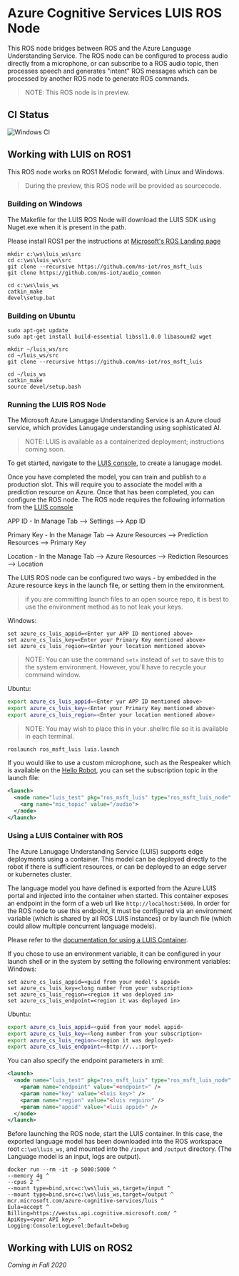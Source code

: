# Azure Cognitive Services LUIS ROS Node
This ROS node bridges between ROS and the Azure Language Understanding Service. The ROS node can be configured to process audio directly from a microphone, or can subscribe to a ROS audio topic, then processes speech and generates "intent" ROS messages which can be processed by another ROS node to generate ROS commands.

> NOTE: This ROS node is in preview.

## CI Status
![Windows CI](https://github.com/ms-iot/ros_msft_luis/workflows/CI/badge.svg)

## Working with LUIS on ROS1
This ROS node works on ROS1 Melodic forward, with Linux and Windows.

>During the preview, this ROS node will be provided as sourcecode. 

### Building on Windows
The Makefile for the LUIS ROS Node will download the LUIS SDK using Nuget.exe when it is present in the path.

Please install ROS1 per the instructions at [Microsoft's ROS Landing page](http://aka.ms/ros)

``` batch
mkdir c:\ws\luis_ws\src
cd c:\ws\luis_ws\src
git clone --recursive https://github.com/ms-iot/ros_msft_luis
git clone https://github.com/ms-iot/audio_common

cd c:\ws\luis_ws
catkin_make
devel\setup.bat
```

### Building on Ubuntu


``` batch
sudo apt-get update
sudo apt-get install build-essential libssl1.0.0 libasound2 wget

mkdir ~/luis_ws/src
cd ~/luis_ws/src
git clone --recursive https://github.com/ms-iot/ros_msft_luis

cd ~/luis_ws
catkin_make
source devel/setup.bash
```
### Running the LUIS ROS Node
The Microsoft Azure Lanugage Understanding Service is an Azure cloud service, which provides Lanugage understanding using sophisticated AI. 

> NOTE: LUIS is available as a containerized deployment; instructions coming soon.

To get started, navigate to the [LUIS console](https://www.luis.ai/), to create a lanugage model.

Once you have completed the model, you can train and publish to a production slot. This will require you to associate the model with a prediction resource on Azure. Once that has been completed, you can configure the ROS node. The ROS node requires the following information from the [LUIS console](https://www.luis.ai/)

 APP ID -  In Manage Tab --> Settings --> App ID
  
 Primary Key - In the Manage Tab --> Azure Resources --> Prediction Resources --> Primary Key
  
 Location - In the Manage Tab --> Azure Resources --> Rediction Resources --> Location
  

The LUIS ROS node can be configured two ways - by embedded in the Azure resource keys in the launch file, or setting them in the environment.

> if you are committing launch files to an open source repo, it is best to use the environment method as to not leak your keys.


Windows:
``` batch
set azure_cs_luis_appid=<Enter yur APP ID mentioned above>
set azure_cs_luis_key=<Enter your Primary Key mentioned above>
set azure_cs_luis_region=<Enter your location mentioned above>
```
> NOTE: You can use the command `setx` instead of `set` to save this to the system environment. However, you'll have to recycle your command window. 

Ubuntu:
``` bash
export azure_cs_luis_appid=<Enter yur APP ID mentioned above>
export azure_cs_luis_key=<Enter your Primary Key mentioned above>
export azure_cs_luis_region=<Enter your location mentioned above>
```
> NOTE: You may wish to place this in your .shellrc file so it is available in each terminal. 

```
roslaunch ros_msft_luis luis.launch
```

If you would like to use a custom microphone, such as the Respeaker which is available on the [Hello Robot](https://hello-robot.com/product), you can set the subscription topic in the launch file:

``` xml
<launch>
  <node name="luis_test" pkg="ros_msft_luis" type="ros_msft_luis_node" output="screen">
    <arg name="mic_topic" value="/audio">
  </node>
</launch>
```

### Using a LUIS Container with ROS
The Azure Lanugage Understanding Service (LUIS) supports edge deployments using a container. This model can be deployed directly to the robot if there is sufficient resources, or can be deployed to an edge server or kubernetes cluster.

The language model you have defined is exported from the Azure LUIS portal and injected into the container when started. This container exposes an endpoint in the form of a web url like `http://localhost:5000`. In order for the ROS node to use this endpoint, it must be configured via an environment variable (which is shared by all ROS LUIS instances) or by launch file (which could allow multiple concurrent language models).

Please refer to the [documentation for using a LUIS Container](https://docs.microsoft.com/en-us/azure/cognitive-services/LUIS/luis-container-howto?tabs=v3).

If you chose to use an environment variable, it can be configured in your launch shell or in the system by setting the following environment variables:
Windows:
``` batch
set azure_cs_luis_appid=<guid from your model's appid>
set azure_cs_luis_key=<long number from your subscription>
set azure_cs_luis_region=<region it was deployed in>
set azure_cs_luis_endpoint=<region it was deployed in>
```

Ubuntu:
``` bash
export azure_cs_luis_appid=<guid from your model appid>
export azure_cs_luis_key=<long number from your subscription>
export azure_cs_luis_region=<region it was deployed>
export azure_cs_luis_endpoint=<http://...:port>
```

You can also specify the endpoint parameters in xml:

``` xml
<launch>
  <node name="luis_test" pkg="ros_msft_luis" type="ros_msft_luis_node" output="screen">
    <param name="endpoint" value="<endpoint>" />
    <param name="key" value="<luis key>" />
    <param name="region" value="<luis reguin>" />
    <param name="appid" value="<luis appid>" />
  </node>
</launch>
```

Before launching the ROS node, start the LUIS container. In this case, the exported language model has been downloaded into the ROS workspace root `c:\ws\luis_ws`, and mounted into the `/input` and `/output` directory. (The Language model is an input, logs are output).

``` batch
docker run --rm -it -p 5000:5000 ^
--memory 4g ^
--cpus 2 ^
--mount type=bind,src=c:\ws\luis_ws,target=/input ^
--mount type=bind,src=c:\ws\luis_ws,target=/output ^
mcr.microsoft.com/azure-cognitive-services/luis ^
Eula=accept ^
Billing=https://westus.api.cognitive.microsoft.com/ ^
ApiKey=<your API key> ^
Logging:Console:LogLevel:Default=Debug
```

## Working with LUIS on ROS2
*Coming in Fall 2020*


